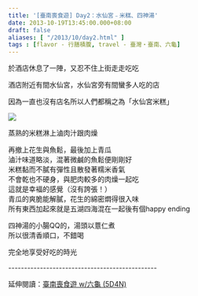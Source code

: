 ```yaml
---
title: '[臺南喪食遊] Day2：水仙宮﹣米糕、四神湯'
date: 2013-10-19T13:45:00.000+08:00
draft: false
aliases: [ "/2013/10/day2.html" ]
tags : [flavor - 行膳積腹, travel - 臺灣・臺南、六龜]
---
```


於酒店休息了一陣，又忍不住上街走走吃吃  

酒店附近有間水仙宮，水仙宮旁有間蠻多人吃的店

因為一直也沒有店名所以人們都稱之為「水仙宮米糕」

[![](https://3.bp.blogspot.com/-RvvflmT8x7w/XCREo8SK2wI/AAAAAAAAB9g/adKSKCnXXnoFZAUfz-9EheDozaEbkrnJwCLcBGAs/s640/37.jpg)](https://3.bp.blogspot.com/-RvvflmT8x7w/XCREo8SK2wI/AAAAAAAAB9g/adKSKCnXXnoFZAUfz-9EheDozaEbkrnJwCLcBGAs/s1600/37.jpg)

蒸熟的米糕淋上滷肉汁跟肉燥

再撤上花生與魚鬆，最後加上青瓜  
滷汁味道略淡，混著微鹹的魚鬆便剛剛好  
米糕黏而不膩有彈性且散發著糯米香氣  
不會乾也不硬身，與肥肉較多的肉燥一起吃  
這就是幸褔的感覺（沒有誇張！）  
青瓜的爽脆能解膩，花生的綿密燜得很入味  
所有東西加起來就是五湖四海混在一起後有個happy ending  
  
四神湯的小腸QQ的，湯頭以薏仁煮  
所以很清香順口，不錯喝  
  
  
完全地享受好吃的時光  
  
\-----------------------------------------------  
  
延伸閱讀：[臺南喪食遊 w/六龜 (5D4N)](http://www.hidie.net/2013/10/w-5d4n.html)